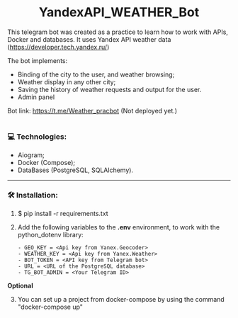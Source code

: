 <h1 align="center">YandexAPI_WEATHER_Bot </h1>

This telegram bot was created as a practice to learn how to work with APIs, Docker and databases.
It uses Yandex API weather data (https://developer.tech.yandex.ru/) 

The bot implements:
- Binding of the city to the user, and weather browsing;
- Weather display in any other city;
- Saving the history of weather requests and output for the user.
- Admin panel

Bot link: https://t.me/Weather_pracbot (Not deployed yet.)

#


### :computer: Technologies:
- Aiogram;
- Docker (Compose);
- DataBases (PostgreSQL, SQLAlchemy).
---





### :hammer_and_wrench: Installation:
1. $ pip install -r requirements.txt
2. Add the following variables to the **.env** environment, to work with the python_dotenv library:
  
       - GEO_KEY = <Api key from Yanex.Geocoder>
       - WEATHER_KEY = <Api key from Yanex.Weather>
       - BOT_TOKEN = <API key from Telegram bot>
       - URL = <URL of the PostgreSQL database>  
       - TG_BOT_ADMIN = <Your Telegram ID>  

  **Optional**

3. You can set up a project from docker-compose by using the command "docker-compose up"